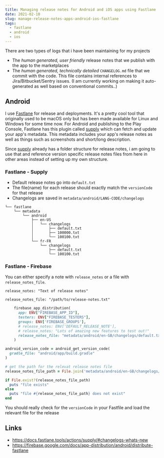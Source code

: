 ```yaml
---
title: Managing release notes for Android and iOS apps using Fastlane
date: 2021-02-10
slug: manage-release-notes-apps-android-ios-fastlane
tags:
  - fastlane
  - android
  - ios
---
```


There are two types of logs that i have been maintaining for my projects

- The _human generated, user friendly_ release notes that we publish with the app to the marketplaces
- The _human generated, technically detailed_ `CHANGELOG.md` file that we commit with the code. This file contains internal references to Jira/Bitbucket/Sentry issues. (I am currently working on making it auto-generated as well based on conventional commits..)

## Android

I use [Fastlane]() for release and deployments. It's a pretty cool tool that originally used to be macOS only but has been made available for Linux and Windows for some time now. For Android and publishing to the Play Console, Fastlane has this plugin called [supply]() which can fetch and update your app's metadata. This metadata includes your app's release notes as well as things such as screenshots and short/long description.

Since [supply]() already has a folder structure for release notes, i am going to use that and reference version specific release notes files from here in other areas instead of setting up my own structure.

### Fastlane - Supply

- Default release notes go into `default.txt`
- The file(name) for each release should exactly match the `versionCode` for that release
- Changelogs are saved in `metadata/android/LANG-CODE/changelogs`

```
└── fastlane
    └── metadata
        └── android
            ├── en-US
            │   └── changelogs
            │       ├── default.txt
            │       ├── 100000.txt
            │       └── 100100.txt
            └── fr-FR
                └── changelogs
                    ├── default.txt
                    └── 100100.txt
```

### Fastlane - Firebase

You can either specify a note with `release_notes` or a file with `release_notes_file`.

```
release_notes: "Text of release notes"
```

```
release_notes_file: "/path/to/release-notes.txt"
```

```ruby
    firebase_app_distribution(
      app: ENV["FIREBASE_APP_ID"],
      testers: ENV["FIREBASE_TESTERS"],
      groups: ENV['FIREBASE_GROUPS'],
      # release_notes: ENV['DEFAULT_RELEASE_NOTE'],
      # release_notes: "Lots of amazing new features to test out!"
      release_notes_file: "metadata/android/en-GB/changelogs/default.txt"
    )
```

```ruby
android_version_code = android_get_version_code(
  gradle_file: "android/app/build.gradle"
)

# get the path for the relevat release notes file
release_notes_file_path = File.join('metadata/android/en-GB/changelogs/', android_version_code) # metadata/android/en-GB/changelogs/18
```

```ruby
if File.exist?(release_notes_file_path)
  puts "file exists"
else
  puts "file #{release_notes_file_path} does not exist"
end
```

You should really check for the `versionCode` in your Fastfile and load the relevant file for the release

## Links

- https://docs.fastlane.tools/actions/supply/#changelogs-whats-new
- https://firebase.google.com/docs/app-distribution/android/distribute-fastlane
